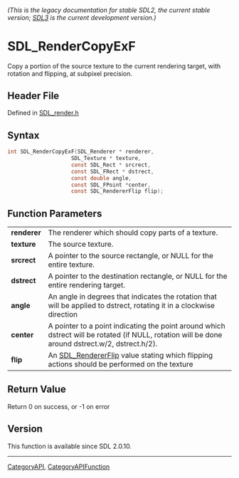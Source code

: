 ###### (This is the legacy documentation for stable SDL2, the current stable version; [SDL3](https://wiki.libsdl.org/SDL3/) is the current development version.)
# SDL_RenderCopyExF

Copy a portion of the source texture to the current rendering target, with rotation and flipping, at subpixel precision.

## Header File

Defined in [SDL_render.h](https://github.com/libsdl-org/SDL/blob/SDL2/include/SDL_render.h)

## Syntax

```c
int SDL_RenderCopyExF(SDL_Renderer * renderer,
                    SDL_Texture * texture,
                    const SDL_Rect * srcrect,
                    const SDL_FRect * dstrect,
                    const double angle,
                    const SDL_FPoint *center,
                    const SDL_RendererFlip flip);

```

## Function Parameters

|                  |                                                                                                                                                  |
| ---------------- | ------------------------------------------------------------------------------------------------------------------------------------------------ |
| **renderer**     | The renderer which should copy parts of a texture.                                                                                               |
| **texture**      | The source texture.                                                                                                                              |
| **srcrect**      | A pointer to the source rectangle, or NULL for the entire texture.                                                                               |
| **dstrect**      | A pointer to the destination rectangle, or NULL for the entire rendering target.                                                                 |
| **angle**        | An angle in degrees that indicates the rotation that will be applied to dstrect, rotating it in a clockwise direction                            |
| **center**       | A pointer to a point indicating the point around which dstrect will be rotated (if NULL, rotation will be done around dstrect.w/2, dstrect.h/2). |
| **flip**         | An [SDL_RendererFlip](SDL_RendererFlip) value stating which flipping actions should be performed on the texture                                  |

## Return Value

Return 0 on success, or -1 on error

## Version

This function is available since SDL 2.0.10.

----
[CategoryAPI](CategoryAPI), [CategoryAPIFunction](CategoryAPIFunction)

